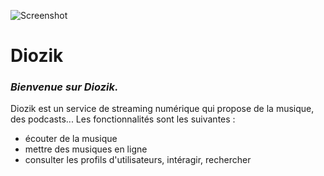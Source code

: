 ![Screenshot](image-readme/icon.ico)
# Diozik

### _Bienvenue sur Diozik._
Diozik est un service de streaming numérique qui propose de la musique, des podcasts... Les fonctionnalités sont les suivantes :
- écouter de la musique
- mettre des musiques en ligne
- consulter les profils d'utilisateurs, intéragir, rechercher
